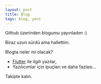 ```yaml
---
layout: post
title: Blog
tags: blog, yeni
---
```


Github üzerinden blogumu yayınladım :)

Biraz uzun sürdü ama hallettim.

Blogta neler mi olacak?

* [Flutter](https://flutter.dev) ile ilgili yazılar,
* Yazılıcımlar için ipuçları ve daha fazlası...

Takipte kalın.